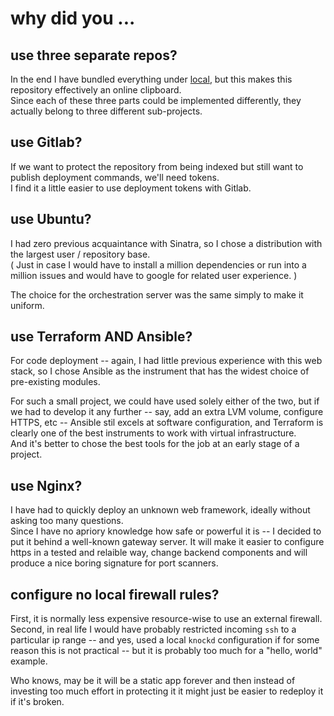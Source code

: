 # why did you ...

## use three separate repos?

In the end I have bundled everything under [local](local), but this makes this repository effectively an online clipboard.   
Since each of these three parts could be implemented differently, they actually belong to three different sub-projects.

## use Gitlab?

If we want to protect the repository from being indexed but still want to publish deployment commands, we'll need tokens.   
I find it a little easier to use deployment tokens with Gitlab.

## use Ubuntu?

I had zero previous acquaintance with Sinatra, so I chose a distribution with the largest user / repository 
base.   
( Just in case I would have to install a million dependencies or run into a million issues and would have to google for related user experience. )

The choice for the orchestration server was the same simply to make it uniform. 

## use Terraform AND Ansible?

For code deployment -- again, I had little previous experience with this web stack, 
so I chose Ansible as the instrument that has the widest choice of pre-existing modules.

For such a small project, we could have used solely either of the two, 
but if we had to develop it any further -- say, add an extra LVM volume, configure HTTPS, etc -- Ansible stil excels at software configuration, 
and Terraform is clearly one of the best instruments to work with virtual infrastructure.   
And it's better to chose the best tools for the job at an early stage of a project.

## use Nginx?

I have had to quickly deploy an unknown web framework, ideally without asking too many questions.   
Since I have no apriory knowledge how safe or powerful it is -- I decided to put it behind a well-known gateway server. 
It will make it easier to configure https in a tested and relaible way, change backend components and will produce a nice boring signature for port scanners.

## configure no local firewall rules?

First, it is normally less expensive resource-wise to use an external firewall. 
Second, in real life I would have probably restricted incoming `ssh` to a particular ip range -- and yes, 
used a local `knockd` configuration if for some reason this is not practical -- but it is probably too much for a "hello, world" example.

Who knows, may be it will be a static app forever and then instead of investing too much effort in protecting it it might just be easier to redeploy it if it's broken.

